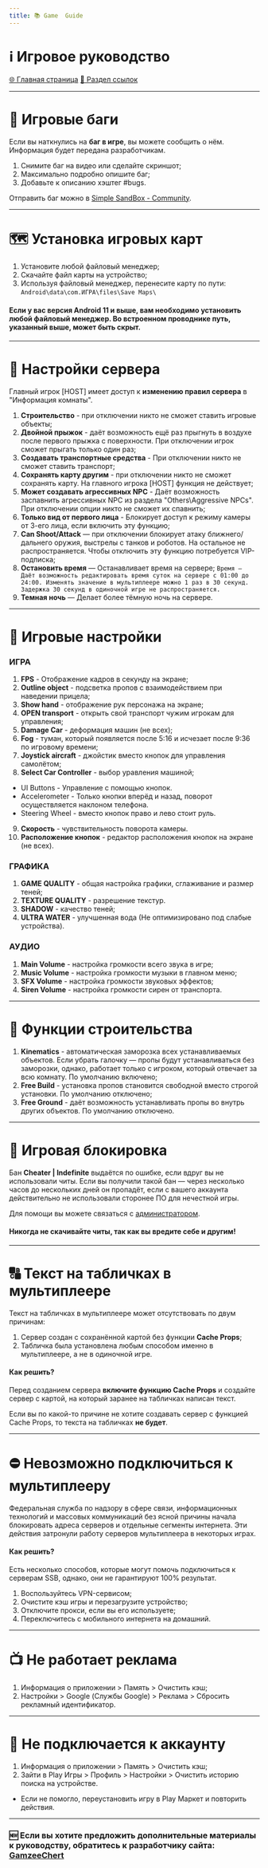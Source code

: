 ```yaml
---
title: 📚 Game  Guide
---
```


<link rel="stylesheet" href="css/style.css">

# ℹ️ Игровое руководство

<a href="./index.html" class="button-link">🌐 Главная страница</a>
<a href="./links.html" class="button-link">🔗 Раздел ссылок</a>

- - - - -

# 🐛 Игровые баги

Если вы наткнулись на **баг в игре**, вы можете сообщить о нём. Информация будет передана разработчикам.

1. Снимите баг на видео или сделайте скриншот;
2. Максимально подробно опишите баг;
3. Добавьте к описанию хэштег #bugs.

Отправить баг можно в [Simple SandBox - Community](https://t.me/SimpleSandBoxCommunity).

- - - - -

# 🗺️ Установка игровых карт

1. Установите любой файловый менеджер;
2. Скачайте файл карты на устройство;
3. Используя файловый менеджер, перенесите карту по пути: `Android\data\com.ИГРА\files\Save Maps\`

#### Если у вас версия **Android 11** и выше, вам необходимо установить любой файловый менеджер. Во встроенном проводнике путь, указанный выше, может быть скрыт.

- - - - -

# 👥 Настройки сервера

Главный игрок [HOST] имеет доступ к **изменению правил сервера** в "Информация комнаты".

1. **Строительство** - при отключении никто не сможет ставить игровые объекты;
2. **Двойной прыжок** - даёт возможность ещё раз прыгнуть в воздухе после первого прыжка с поверхности. При отключении игрок сможет прыгать только один раз;
3. **Создавать транспортные средства** - При отключении никто не сможет ставить транспорт;
4. **Сохранять карту другим** - при отключении никто не сможет сохранять карту. На главного игрока [HOST] функция не действует;
5. **Может создавать агрессивных NPC** - Даёт возможность заспавнить агрессивных NPC из раздела "Others\Aggressive NPCs". При отключении опции никто не сможет их спавнить;
6. **Только вид от первого лица** - Блокирует доступ к режиму камеры от 3-его лица, если включить эту функцию;
7. **Can Shoot/Attack** — при отключении блокирует атаку ближнего/дальнего оружия, выстрелы с танков и роботов. На остальное не распространяется. Чтобы отключить эту функцию потребуется VIP-подписка;
8. **Остановить время** — Останавливает время на сервере;
`Время —  Даёт возможность редактировать время суток на сервере с 01:00 до 24:00. Изменять значение в мультиплеере можно 1 раз в 30 секунд. Задержка 30 секунд в одиночной игре не распространяется.`
9. **Темная ночь** — Делает более тёмную ночь на сервере.

- - - - -

# 👤 Игровые настройки

### ИГРА
1. **FPS** - Отображение кадров в секунду на экране;
2. **Outline object** - подсветка пропов с взаимодействием при наведении прицела;
3. **Show hand** - отображение рук персонажа на экране;
4. **OPEN transport** - открыть свой транспорт чужим игрокам для управления;
5. **Damage Car** - деформация машин (не всех);
6. **Fog** - туман, который появляется после 5:16 и исчезает после 9:36 по игровому времени;
7. **Joystick aircraft** - джойстик вместо кнопок для управления самолётом;
8. **Select Car Controller** - выбор уравления машиной;
 - UI Buttons - Управление с помощью кнопок.
 - Accelerometer - Только кнопки вперёд и назад, поворот осуществляется наклоном телефона.
 - Steering Wheel - вместо кнопок право и лево стоит руль.
9. **Скорость** - чувствительность поворота камеры.
10. **Расположение кнопок** - редактор расположения кнопок на экране (не всех).

### ГРАФИКА
1. **GAME QUALITY** - общая настройка графики, сглаживание и размер теней;
2. **TEXTURE QUALITY** - разрешение текстур.
3. **SHADOW** - качество теней;
4. **ULTRA WATER** - улучшенная вода (Не оптимизировано под слабые устройства).

### АУДИО
1. **Main Volume** - настройка громкости всего звука в игре;
2. **Music Volume** - настройка громкости музыки в главном меню;
3. **SFX Volume** - настройка громкости звуковых эффектов;
4. **Siren Volume** - настройка громкости сирен от транспорта.

- - - - -

# 🔨 Функции строительства

1. **Kinematics** - автоматическая заморозка всех устанавливаемых объектов. Если убрать галочку — пропы будут устанавливаться без заморозки, однако, работает только с игроком, который отвечает за всю комнату.
По умолчанию включено;
2. **Free Build** - установка пропов становится свободной вместо строгой установки.
По умолчанию отключено;
3. **Free Ground** - даёт возможность устанавливать пропы во внутрь других объектов.
По умолчанию отключено.

- - - - -

# 🚧 Игровая блокировка

Бан **Cheater | Indefinite** выдаётся по ошибке, если вдруг вы не использовали читы.
Если вы получили такой бан — через несколько часов до нескольких дней он пропадёт, если с вашего аккаунта действительно не использовали сторонее ПО для нечестной игры.

Для помощи вы можете связаться с [администратором](https://t.me/Gamzee_Chert/632).

#### Никогда не скачивайте читы, так как вы вредите себе и другим!

- - - - -

# 🔠 Текст на табличках в мультиплеере

Текст на табличках в мультиплеере может отсутствовать по двум причинам:
1. Сервер создан с сохранённой картой без функции **Cache Props**;
2. Табличка была установлена любым способом именно в мультиплеере, а не в одиночной игре.

#### Как решить?
Перед созданием сервера **включите функцию Cache Props** и создайте сервер с картой, на который заранее на табличках написан текст.

Если вы по какой-то причине не хотите создавать сервер с функцией Cache Props, то текста на табличках **не будет**.

- - - - -

# ⛔ Невозможно подключиться к мультиплееру

Федеральная служба по надзору в сфере связи, информационных технологий и массовых коммуникаций без ясной причины начала блокировать адреса серверов и отдельные сегменты интернета. Эти действия затронули работу серверов мультиплеера в некоторых играх.

#### Как решить?
Есть несколько способов, которые могут помочь подключиться к серверам SSB, однако, они не гарантируют 100% результат.
1. Воспользуйтесь VPN-сервисом;
2. Очистите кэш игры и перезагрузите устройство;
3. Отключите прокси, если вы его используете;
4. Переключитесь с мобильного интернета на домашний.

- - - - -

# 📺 Не работает реклама

1. Информация о приложении > Память > Очистить кэш;
2. Настройки > Google (Службы Google) > Реклама > Сбросить рекламный идентификатор.

- - - - -

# 🪪 Не подключается к аккаунту

1. Информация о приложении > Память > Очистить кэш;
2. Зайти в Play Игры > Профиль > Настройки > Очистить историю поиска на устройстве.

 - Если не помогло, переустановить игру в Play Маркет и повторить действия.

- - - - -

### 🆕 Если вы хотите предложить дополнительные материалы к руководству, обратитесь к разработчику сайта: <a href="https://t.me/Gamzee_Chertanovskiy" class="button2-link">GamzeeChert</a>
